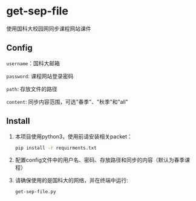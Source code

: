 # get-sep-file
使用国科大校园网同步课程网站课件

## Config

`username`：国科大邮箱

`password`: 课程网站登录密码

`path`: 存放文件的路径

`content`: 同步内容范围，可选"春季"、"秋季"和"all"



## Install

1. 本项目使用python3，使用前请安装相关packet：

    ```bash
    pip install -r requirments.txt
    ```

2. 配置config文件中的用户名、密码、存放路径和同步的内容（默认为春季课程）

3. 请确保使用的是国科大的网络，并在终端中运行:

    ```bash 
    get-sep-file.py
    ```





